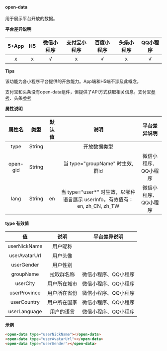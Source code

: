 #### open-data

用于展示平台开放的数据。

**平台差异说明**

|5+App|H5|微信小程序|支付宝小程序|百度小程序|头条小程序|QQ小程序|
|:-:|:-:|:-:|:-:|:-:|:-:|:-:|
|x|x|√|x|√|x|√|

**Tips**

该功能为各小程序平台提供的开放能力。App端和H5端不涉及此概念。

支付宝和头条没有open-data组件，但提供了API方式获取相关信息。支付宝[参考](https://docs.alipay.com/mini/api/ch8chh)、头条[参考](https://developer.toutiao.com/docs/open/getUserInfo.html)

**属性说明**

|属性名|类型|默认值|说明|平台差异说明|
|:-:|:-:|:-:|:-:|:-:|
|type|String||开放数据类型||
|open-gid|String||当 type="groupName" 时生效, 群id|微信小程序、QQ小程序|
|lang|String|en|当 type="user*" 时生效，以哪种语言展示 userInfo，有效值有：en, zh_CN, zh_TW|微信小程序、QQ小程序|

**type 有效值**

|值|说明|平台差异说明|
|:-:|:-:|:-:|
|userNickName|用户昵称||
|userAvatarUrl|用户头像||
|userGender|用户性别||
|groupName|拉取群名称|微信小程序、QQ小程序|
|userCity|用户所在城市|微信小程序、QQ小程序|
|userProvince|用户所在省份|微信小程序、QQ小程序|
|userCountry|用户所在国家|微信小程序、QQ小程序|
|userLanguage|用户的语言|微信小程序、QQ小程序|

**示例**

```html
<open-data type="userNickName"></open-data>
<open-data type="userAvatarUrl"></open-data>
<open-data type="userGender"></open-data>
```
